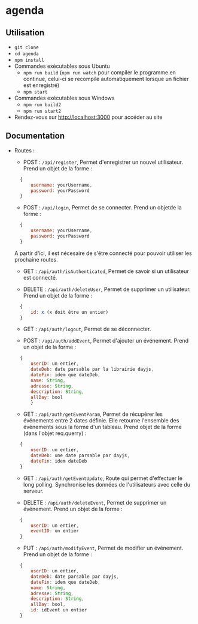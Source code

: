 # agenda

## Utilisation

- `git clone`
- `cd agenda`
- `npm install`
- Commandes exécutables sous Ubuntu
  - `npm run build` (`npm run watch` pour compiler le programme en continue, celui-ci se recompile automatiquement lorsque un fichier est enregistré)
  - `npm start`
- Commandes exécutables sous Windows
  - `npm run build2`
  - `npm run start2`
- Rendez-vous sur <http://localhost:3000> pour accéder au site

## Documentation

- Routes :

  - POST : `/api/register`, Permet d'enregistrer un nouvel utilisateur. Prend un objet de la forme :

  ```javascript
    {
        username: yourUsername,
        password: yourPassword
    }
  ```

  - POST : `/api/login`, Permet de se connecter. Prend un objetde la forme :

  ```javascript
    {
        username: yourUsername,
        password: yourPassword
    }
  ```

  A partir d'ici, il est nécesaire de s'être connecté pour pouvoir utiliser les prochaine routes.

  - GET : `/api/auth/isAuthenticated`, Permet de savoir si un utilisateur est connecté.

  - DELETE : `/api/auth/deleteUser`, Permet de supprimer un utilisateur. Prend un objet de la forme :

  ```javascript
    {
        id: x (x doit être un entier)
    }
  ```

  - GET : `/api/auth/logout`, Permet de se déconnecter.

  - POST : `/api/auth/addEvent`, Permet d'ajouter un événement. Prend un objet de la forme :

  ```javascript
    {
        userID: un entier,
        dateDeb: date parsable par la librairie dayjs,
        dateFin: idem que dateDeb,
        name: String,
        adresse: String,
        description: String,
        allDay: bool
        }
  ```

  - GET : `/api/auth/getEventParam`, Permet de récupérer les événements entre 2 dates définie. Elle retourne l'ensemble des événements sous la forme d'un tableau. Prend objet de la forme (dans l'objet req.querry) :

  ```javascript
    {
        userID: un entier,
        dateDeb: une date parsable par dayjs,
        dateFin: idem dateDeb
    }
  ```

  - GET : `/api/auth/getEventUpdate`, Route qui permet d'effectuer le long polling. Synchronise les données de l'utilisateurs avec celle du serveur.

  - DELETE : `/api/auth/deleteEvent`, Permet de supprimer un événement. Prend un objet de la forme :

  ```javascript
    {
        userID: un entier,
        eventID: un entier
    }
  ```

  - PUT : `/api/auth/modifyEvent`, Permet de modifier un événement. Prend un objet de la forme :

  ```javascript
    {
        userID: un entier,
        dateDeb: date parsable par dayjs,
        dateFin: idem que dateDeb,
        name: String,
        adresse: String,
        description: String,
        allDay: bool,
        id: idEvent un entier
    }
  ```
